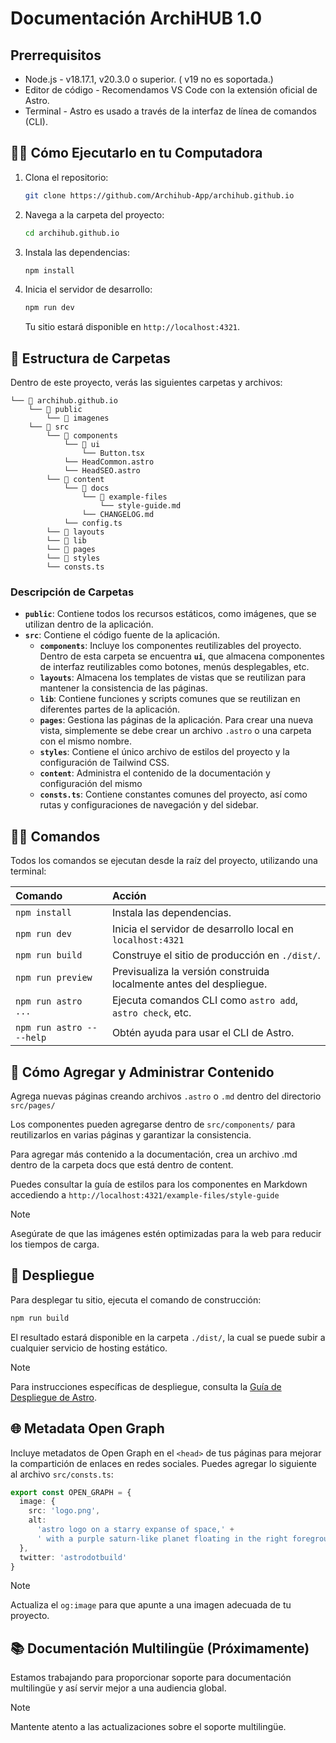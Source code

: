 # Documentación ArchiHUB 1.0

## Prerrequisitos

- Node.js - v18.17.1, v20.3.0 o superior. ( v19 no es soportada.)
- Editor de código - Recomendamos VS Code con la extensión oficial de Astro.
- Terminal - Astro es usado a través de la interfaz de línea de comandos (CLI).

## 🏃‍♂️ Cómo Ejecutarlo en tu Computadora

1. Clona el repositorio:
   ```sh
   git clone https://github.com/Archihub-App/archihub.github.io
   ```
2. Navega a la carpeta del proyecto:
   ```sh
   cd archihub.github.io
   ```
3. Instala las dependencias:
   ```sh
   npm install
   ```
4. Inicia el servidor de desarrollo:
   ```sh
   npm run dev
   ```
   Tu sitio estará disponible en `http://localhost:4321`.

## 📂 Estructura de Carpetas

Dentro de este proyecto, verás las siguientes carpetas y archivos:

```
└── 📁 archihub.github.io
    └── 📁 public
        └── 📁 imagenes
    └── 📁 src
        └── 📁 components
            └── 📁 ui
                └── Button.tsx
            └── HeadCommon.astro
            └── HeadSEO.astro
        └── 📁 content
            └── 📁 docs
                └── 📁 example-files
                    └── style-guide.md
                └── CHANGELOG.md
            └── config.ts
        └── 📁 layouts
        └── 📁 lib
        └── 📁 pages
        └── 📁 styles
        └── consts.ts
```

### Descripción de Carpetas

- **`public`**: Contiene todos los recursos estáticos, como imágenes, que se utilizan dentro de la aplicación.
- **`src`**: Contiene el código fuente de la aplicación.
  - **`components`**: Incluye los componentes reutilizables del proyecto. Dentro de esta carpeta se encuentra **`ui`**, que almacena componentes de interfaz reutilizables como botones, menús desplegables, etc.
  - **`layouts`**: Almacena los templates de vistas que se reutilizan para mantener la consistencia de las páginas.
  - **`lib`**: Contiene funciones y scripts comunes que se reutilizan en diferentes partes de la aplicación.
  - **`pages`**: Gestiona las páginas de la aplicación. Para crear una nueva vista, simplemente se debe crear un archivo `.astro` o una carpeta con el mismo nombre.
  - **`styles`**: Contiene el único archivo de estilos del proyecto y la configuración de Tailwind CSS.
  - **`content`**: Administra el contenido de la documentación y configuración del mismo
  - **`consts.ts`**: Contiene constantes comunes del proyecto, así como rutas y configuraciones de navegación y del sidebar.

## 🧟‍♂️ Comandos

Todos los comandos se ejecutan desde la raíz del proyecto, utilizando una terminal:

| Comando                   | Acción                                                    |
| :------------------------ | :-------------------------------------------------------- |
| `npm install`             | Instala las dependencias.                                 |
| `npm run dev`             | Inicia el servidor de desarrollo local en `localhost:4321` |
| `npm run build`           | Construye el sitio de producción en `./dist/`.            |
| `npm run preview`         | Previsualiza la versión construida localmente antes del despliegue. |
| `npm run astro ...`       | Ejecuta comandos CLI como `astro add`, `astro check`, etc. |
| `npm run astro -- --help` | Obtén ayuda para usar el CLI de Astro.                     |

## 📜 Cómo Agregar y Administrar Contenido

Agrega nuevas páginas creando archivos `.astro` o `.md` dentro del directorio `src/pages/`

Los componentes pueden agregarse dentro de `src/components/` para reutilizarlos en varias páginas y garantizar la consistencia.

Para agregar más contenido a la documentación, crea un archivo .md dentro de la carpeta docs que está dentro de content.

Puedes consultar la guía de estilos para los componentes en Markdown accediendo a `http://localhost:4321/example-files/style-guide`

<!-- ## 🗒️ Guía de Estilo de Markdown

Este proyecto utiliza Tailwind CSS Typography para estilizar el contenido en Markdown. Sigue estas pautas para mantener la consistencia:

### Imágenes

Para agregar imágenes dentro de archivos Markdown, colócalas en el directorio `public/` y haz referencia a ellas de la siguiente manera:

```markdown
![Texto alternativo](/ruta-de-imagen.jpg)
``` -->

>[!NOTE]
>Asegúrate de que las imágenes estén optimizadas para la web para reducir los tiempos de carga.

## 🚀 Despliegue

Para desplegar tu sitio, ejecuta el comando de construcción:

```sh
npm run build
```

El resultado estará disponible en la carpeta `./dist/`, la cual se puede subir a cualquier servicio de hosting estático.

>[!NOTE]
>Para instrucciones específicas de despliegue, consulta la [Guía de Despliegue de Astro](https://docs.astro.build/en/guides/deploy/).

## 🌐 Metadata Open Graph

Incluye metadatos de Open Graph en el `<head>` de tus páginas para mejorar la compartición de enlaces en redes sociales. Puedes agregar lo siguiente al archivo `src/consts.ts`:

```ts
export const OPEN_GRAPH = {
  image: {
    src: 'logo.png',
    alt:
      'astro logo on a starry expanse of space,' +
      ' with a purple saturn-like planet floating in the right foreground'
  },
  twitter: 'astrodotbuild'
}
```

>[!NOTE]
>Actualiza el `og:image` para que apunte a una imagen adecuada de tu proyecto.

## 📚 Documentación Multilingüe (Próximamente)

Estamos trabajando para proporcionar soporte para documentación multilingüe y así servir mejor a una audiencia global.

>[!NOTE]
>Mantente atento a las actualizaciones sobre el soporte multilingüe.

